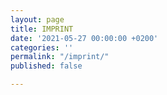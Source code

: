 ```yaml
---
layout: page
title: IMPRINT
date: '2021-05-27 00:00:00 +0200'
categories: ''
permalink: "/imprint/"
published: false

---
```

